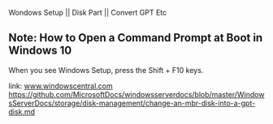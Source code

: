 Wondows Setup || Disk Part || Convert GPT Etc


Note: How to Open a Command Prompt at Boot in Windows 10
--------------------------------------------------------
When you see Windows Setup, press the Shift + F10 keys.

link: 
www.windowscentral.com
https://github.com/MicrosoftDocs/windowsserverdocs/blob/master/WindowsServerDocs/storage/disk-management/change-an-mbr-disk-into-a-gpt-disk.md

